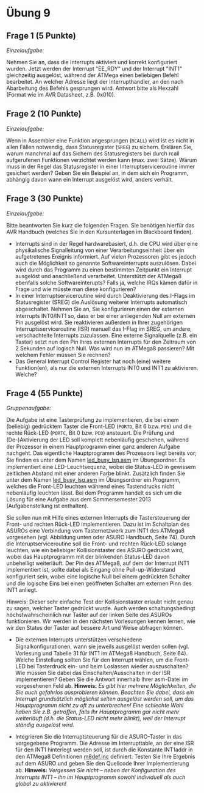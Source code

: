 # Übung 9
## Frage 1 (5 Punkte)

*Einzelaufgabe:*

Nehmen Sie an, dass die Interrupts aktiviert und korrekt konfiguriert wurden. Jetzt werden der Interrupt "EE_RDY" und der Interrupt "INT1" gleichzeitig ausgelöst, während der ATMega einen beliebigen Befehl bearbeitet. An welcher Adresse liegt der Interrupthandler, an den nach Abarbeitung des Befehls gesprungen wird. Antwort bitte als Hexzahl (Format wie im AVR Datasheet, z.B. 0x010).


## Frage 2 (10 Punkte)

*Einzelaufgabe:*

Wenn in Assembler eine Funktion angesprungen (`RCALL`) wird ist es nicht in allen Fällen notwendig, dass Statusregister (`SREG`) zu sichern. Erklären Sie, warum manchmal auf das Sichern des Statusregisters bei durch rcall aufgerufenen Funktionen verzichtet werden kann (max. zwei Sätze). Warum muss in der Regel das Statusregister in einer Interruptserviceroutine immer gesichert werden? Geben Sie ein Beispiel an, in dem sich ein Programm, abhängig davon wann ein Interrupt ausgelöst wird, anders verhält.

## Frage 3 (30 Punkte)

*Einzelaufgabe:*

Bitte beantworten Sie kurz die folgenden Fragen. Sie benötigen hierfür das AVR Handbuch (welches Sie in den Kursunterlagen im Blackboard finden).
 
- Interrupts sind in der Regel hardwarebasiert, d.h. die CPU wird über eine physikalische Signalleitung von einer Verarbeitungseinheit über ein aufgetretenes Ereignis informiert.
  Auf vielen Prozessoren gibt es jedoch auch die Möglichkeit so genannte Softwareinterrupts auszulösen. Dabei wird durch das Programm zu einen bestimmten Zeitpunkt ein Interrupt ausgelöst und anschließend verarbeitet. Unterstützt der ATMega8 ebenfalls solche Softwareinterupts? Falls ja, welche IRQs kämen dafür in Frage und wie müsste man diese konfigurieren?
- In einer Interruptserviceroutine wird durch Deaktivierung des I-Flags im Statusregister (SREG) die Auslösung weiterer Interrupts automatisch abgeschaltet. Nehmen Sie an, Sie konﬁgurieren einen der externen Interrupts INT0/INT1 so, dass er bei einer anliegenden Null am externen Pin ausgelöst wird. Sie reaktivieren außerdem in Ihrer zugehörigen Interruptsserviceroutine (ISR) manuell das I-Flag im SREG, um andere, verschachtelte Interrupts zuzulassen. Eine externe Signalquelle (z.B. ein Taster) setzt nun den Pin Ihres externen Interrupts für den Zeitraum von 2 Sekunden auf logisch Null. Was wird nun im ATMega8 passieren? Mit welchem Fehler müssen Sie rechnen?
- Das General Interrupt Control Register hat noch (eine) weitere Funktion(en), als nur die externen Interrupts INT0 und INT1 zu aktivieren. Welche?

## Frage 4 (55 Punkte)

*Gruppenaufgabe:*
 
Die Aufgabe ist eine Tasterprüfung zu implementieren, die bei einem (beliebig) gedrücktem Taster die Front-LED (`PORTD`, Bit 6 bzw. `PD6`) und die rechte Rück-LED (`PORTC`, Bit 0 bzw. `PC0`) ansteuert.
Die Prüfung und (De-)Aktivierung der LED soll komplett nebenläuﬁg geschehen, während der Prozessor in einem Hauptprogramm einer ganz anderen Aufgabe nachgeht. Das eigentliche Hauptprogramm des Prozessors liegt bereits vor; Sie ﬁnden es unter dem Namen [led_busy_lsg.asm](button_interrupt.asm) im Übungsordner. Es implementiert eine LED-Leuchtsequenz, wobei die Status-LED in gewissem zeitlichen Abstand mit einer anderen Farbe blinkt. Zusätzlich finden Sie unter dem Namen [led_busy_lsg.asm](led_busy_lsg.asm) im Übungsordner ein Programm, welches die Front-LED leuchten während eines Tastendrucks nicht nebenläufig leuchten lässt. Bei dem Programm handelt es sich um die Lösung für eine Aufgabe aus dem Sommersemester 2013 (Aufgabenstellung ist enthalten).
 
Sie sollen nun mit Hilfe eines externen Interrupts die Tastersteuerung der Front- und rechten Rück-LED implementieren. Dazu ist im Schaltplan des ASUROs eine Verbindung vom Tasternetzwerk zum INT1 des ATMega8 vorgesehen (vgl. Abbildung unten oder ASURO Handbuch, Seite 74). Durch die Interuptserviceroutine soll die Front- und rechten Rück-LED solange leuchten, wie ein beliebiger Kollisionstaster des ASURO gedrückt wird, wobei das Hauptprogramm mit der blinkenden Status-LED davon unbehelligt weiterläuft. Der Pin des ATMega8, auf dem der Interrupt INT1 implementiert ist, sollte dabei als Eingang ohne Pull-up-Widerstand konﬁguriert sein, wobei eine logische Null bei einem gedrückten Schalter und die logische Eins bei einen geöffneten Schalter am externen Pinn des INT1 anliegt.
 
Hinweis: Dieser sehr einfache Test der Kollisionstaster erlaubt nicht genau zu sagen, welcher Taster gedrückt wurde. Auch werden schaltungsbedingt höchstwahrscheinlich nur Taster auf der linken Seite des ASUROs funktionieren. Wir werden in den nächsten Vorlesungen kennen lernen, wie wir den Status der Taster auf bessere Art und Weise abfragen können.

- Die externen Interrupts unterstützen verschiedene Signalkonﬁgurationen, wann sie jeweils ausgelöst werden sollen (vgl. Vorlesung und Tabelle 31 für INT1 im ATMega8 Handbuch, Seite 64). Welche Einstellung sollten Sie für den Interrupt wählen, um die Front-LED bei Tasterdruck ein- und beim Loslassen wieder auszuschalten? Wie müssen Sie dabei das Einschalten/Ausschalten in der ISR implementieren? Geben Sie die Antwort innerhalb Ihrer asm-Datei im vorgesehenen Feld ab. **Hinweis:** *Es gibt hier mehrere Möglichkeiten, die Sie auch gefahrlos ausprobieren können. Beachten Sie dabei, dass ein Interrupt grundsätzlich möglichst selten ausgelöst werden soll, um das Hauptprogramm nicht zu oft zu unterbrechen! Eine schlechte Wahl haben Sie z.B. getroffen, falls Ihr Hauptprogramm gar nicht mehr weiterläuft (d.h. die Status-LED nicht mehr blinkt), weil der Interrupt ständig ausgelöst wird.*

- Integrieren Sie die Interruptsteuerung für die ASURO-Taster in das vorgegebene Programm. Die Adresse im Interrupttable, an der eine ISR für den INT1 hinterlegt werden soll, ist durch die Konstante INT1addr in den ATMega8 Deﬁnitionen [m8def.inc](../asm/m8def.inc) deﬁniert. Testen Sie Ihre Ergebnis auf dem ASURO und geben Sie den Quellcode Ihrer Implementierung ab. **Hinweis:** *Vergessen Sie nicht – neben der Konﬁguration des Interrupts INT1 – ihn im Hauptprogramm sowohl individuell als auch global zu aktivieren!*
